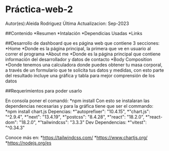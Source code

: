 ﻿# Práctica-web-2

 Autor(es):Aleida Rodriguez
 Última Actualizacion: Sep-2023

##Contenido
  *Resumen
  *Intalación
  *Dependicias Usadas
  *Links

##Desarrollo de dashboard que es página web que contiene 3 secciones:
  *Home 
    *Donde es la página principal, la primera que ve en usuario al correr el programa
  *About me
    *Donde es la página principal que contiene información del desarrollador y datos de contacto
  *Body Composition 
    *Donde tenemos una calculadora donde puedes obtener tu masa corporal, a través de un formulario que te solicita tus datos y
    medidas, con esto parte del resultado incluye una gráfica y tabla para mejor comprensión de los datos
  


##Requerimientos para poder usarlo 

En consola poner el comandó:
    *npm install 
Con esto se instalaran las dependencias necesarias y para la gráfica tiene que ser el commando:
    *npm install chart.js
 Depencias:
    *"autoprefixer": "10.4.15",
    *"chart.js": "^2.9.4",
    *"next": "13.4.19",
    *"postcss": "8.4.28",
    *"react": "18.2.0",
    *"react-dom": "18.2.0",
    *"tailwindcss": "3.3.3"
Dev Dependencias:
    *"vitest": "^0.34.3"

Conoce más en:
  *https://tailwindcss.com/
  *https://www.chartjs.org/
  *https://nodejs.org/es


